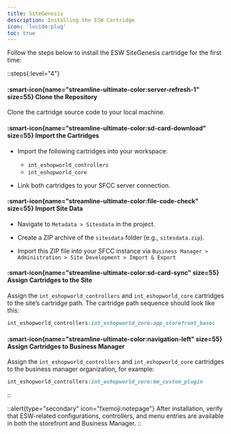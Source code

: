 ```yaml
---
title: SiteGenesis
description: Installing the ESW Cartridge
icon: 'lucide:plug'
toc: true
---
```



Follow the steps below to install the ESW SiteGenesis cartridge for the first time:

::steps{:level="4"}
  #### :smart-icon{name="streamline-ultimate-color:server-refresh-1" size=55}  Clone the Repository

  Clone the cartridge source code to your local machine.


  #### :smart-icon{name="streamline-ultimate-color:sd-card-download" size=55}  Import the Cartridges
  
  - Import the following cartridges into your workspace:
  
    - `int_eshopworld_controllers`
    - `int_eshopworld_core`
  
  - Link both cartridges to your SFCC server connection.

  #### :smart-icon{name="streamline-ultimate-color:file-code-check" size=55}  Import Site Data

  - Navigate to `Metadata > Sitesdata` in the project.

  - Create a ZIP archive of the `sitesdata` folder (e.g., `sitesdata.zip`).

  - Import this ZIP file into your SFCC instance via `Business Manager > Administration > Site Development > Import & Export`


  #### :smart-icon{name="streamline-ultimate-color:sd-card-sync" size=55} Assign Cartridges to the Site

  Assign the `int_eshopworld_controllers` and `int_eshopworld_core` cartridges to the site’s cartridge path. The cartridge path sequence should look like this:

  ```rb
  int_eshopworld_controllers:int_eshopworld_core:app_storefront_base:
  ```

  #### :smart-icon{name="streamline-ultimate-color:navigation-left" size=55} Assign Cartridges to Business Manager

  Assign the `int_eshopworld_controllers` and `int_eshopworld_core` cartridges to the business manager organization, for example:

  ```rb
  int_eshopworld_controllers:int_eshopworld_core:bm_custom_plugin
  ```
::

::alert{type="secondary" icon="fxemoji:notepage"}
 After installation, verify that ESW-related configurations, controllers, and menu entries are available in both the storefront and Business Manager.
::